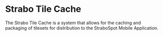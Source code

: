 Strabo Tile Cache
=====
The Strabo Tile Cache is a system that allows for the caching and packaging of tilesets for distribution to the StraboSpot Mobile Application.
